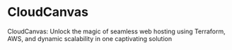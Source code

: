 # CloudCanvas
CloudCanvas: Unlock the magic of seamless web hosting using Terraform, AWS, and dynamic scalability in one captivating solution
